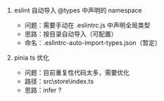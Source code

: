 1. eslint 自动导入 @types 中声明的 namespace

   - 问题：需要手动在 .eslintrc.js 中声明全局类型
   - 思路：按目录自动导入（可配置）
   - 命名：.eslintrc-auto-import-types.json（暂定）

2. pinia ts 优化
   - 问题：目前重复性代码太多，需要优化
   - 路径：src\store\index.ts
   - 思路：infer ?
